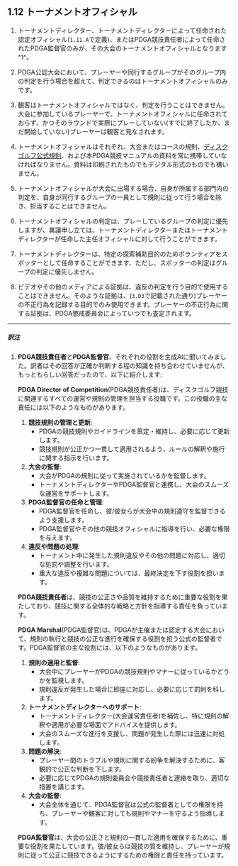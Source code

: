 ## 1.12 トーナメントオフィシャル

1. トーナメントディレクター、トーナメントディレクターによって任命された認定オフィシャル(`1.11.A`で定義)、またはPDGA競技責任者によって任命されたPDGA監督官のみが、その大会のトーナメントオフィシャルとなります^1^。

1. PDGA公認大会において、プレーヤーや同行するグループがそのグループ内の判定を行う場合を超えて、判定できるのはトーナメントオフィシャルのみです。

1. 観客はトーナメントオフィシャルではなく、判定を行うことはできません。大会に参加しているプレーヤーで、トーナメントオフィシャルに任命されておらず、かつそのラウンドで実際にプレーしていない(すでに終了したか、まだ開始していない)プレーヤーは観客と見なされます。

1. トーナメントオフィシャルはそれぞれ、大会またはコースの規則、[ディスクゴルフ公式規則](ordg/index)、および本PDGA競技マニュアルの資料を常に携帯していなければなりません。資料は印刷されたものでもデジタル形式のものでも構いません。

1. トーナメントオフィシャルが大会に出場する場合、自身が所属する部門内の判定を、自身が同行するグループの一員として規則に従って行う場合を除き、担当することはできません。

1. トーナメントオフィシャルの判定は、プレーしているグループの判定に優先しますが、異議申し立ては、トーナメントディレクターまたはトーナメントディレクターが任命した主任オフィシャルに対して行うことができます。

1. トーナメントディレクターは、特定の探索補助目的のためボランティアをスポッターとして任命することができます、ただし、スポッターの判定はグループの判定に優先しません。

1. ビデオやその他のメディアによる証拠は、違反の判定を行う目的で使用することはできません。そのような証拠は、(`3.03`で記載された通り)プレーヤーの不正行為を記録する目的でのみ使用できます。プレーヤーの不正行為に関する証拠は、PDGA懲戒委員会によっていつでも査定されます。

___

##### 訳注

1. **PDGA競技責任者**と**PDGA監督官**、それぞれの役割を生成AIに聞いてみました。訳者はその回答が正確か判断する程の知識を持ち合わせていませんが、もっともらしい回答だったので、以下に紹介します:

    **PDGA Director of Competition**(PDGA競技責任者)は、ディスクゴルフ競技に関連するすべての運営や規制の管理を担当する役職です。この役職の主な責任には以下のようなものがあります。

    1. **競技規則の管理と更新**:
        - PDGAの競技規則やガイドラインを策定・維持し、必要に応じて更新します。
        - 競技規則が公正かつ一貫して適用されるよう、ルールの解釈や施行に関する指示を行います。
    2. **大会の監督**:
        - 大会がPDGAの規則に従って実施されているかを監督します。
        - トーナメントディレクターやPDGA監督官と連携し、大会のスムーズな運営をサポートします。
    3. **PDGA監督官の任命と管理**:
        - PDGA監督官を任命し、彼/彼女らが大会中の規則遵守を監督できるよう支援します。
        - PDGA監督官やその他の競技オフィシャルに指導を行い、必要な権限を与えます。
    4. **違反や問題の処理**:
        - トーナメント中に発生した規則違反やその他の問題に対応し、適切な処罰や調整を行います。
        - 重大な違反や複雑な問題については、最終決定を下す役割を担います。

    **PDGA競技責任者**は、競技の公正さや品質を維持するために重要な役割を果たしており、競技に関する全体的な戦略と方針を指導する責任を負っています。

    **PDGA Marshal**(PDGA監督官)は、PDGAが主催または認定する大会において、規則の執行と競技の公正な進行を確保する役割を担う公式の監督者です。PDGA監督官の主な役割には、以下のようなものがあります。
    1. **規則の適用と監督**:
        - 大会中にプレーヤーがPDGAの競技規則やマナーに従っているかどうかを監視します。
        - 規則違反が発生した場合に即座に対応し、必要に応じて罰則を科します。
    2. **トーナメントディレクターへのサポート**:
        - トーナメントディレクター(大会運営責任者)を補佐し、特に規則の解釈や適用が必要な場面でアドバイスを提供します。
        - 大会のスムーズな進行を支援し、問題が発生した際には迅速に対処します。
    3. **問題の解決**:
        - プレーヤー間のトラブルや規則に関する紛争を解決するために、客観的で公正な判断を下します。
        - 必要に応じてPDGAの規則委員会や競技責任者と連絡を取り、適切な措置を講じます。
    4. **大会の監督**:
        - 大会全体を通じて、PDGA監督官は公式の監督者としての権限を持ち、プレーヤーや観客に対しても規則やマナーを守るよう指導します。

    **PDGA監督官**は、大会の公正さと規則の一貫した適用を確保するために、重要な役割を果たしています。彼/彼女らは競技の質を維持し、プレーヤーが規則に従って公正に競技できるようにするための権限と責任を持っています。
